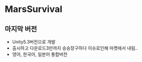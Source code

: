 # MarsSurvival

## 마지막 버전
* Unity5.3버전으로 개발
* 출시하고 다운로드3만까지 승승장구하다 이슈로인해 마켓에서 내림..
* 영어, 한국어, 일본어 통합버전